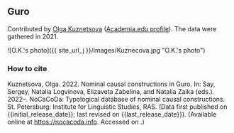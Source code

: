 ## Guro

Contributed by [Olga Kuznetsova](https://iling.spb.ru/people/kuznetsova_o.html) ([Academia.edu profile](https://iling-spb.academia.edu/OlgaKouznetsova)). The data were gathered in 2021.

![O.K.'s photo]({{ site_url_j }}/images/Kuznecova.jpg "O.K.'s photo")

### How to cite

Kuznetsova, Olga. 2022. Nominal causal constructions in Guro. In: Say, Sergey, Natalia Logvinova,
Elizaveta Zabelina, and Natalia Zaika (eds.). 2022–. NoCaCoDa: Typological database of nominal causal constructions.
St. Petersburg: Institute for Linguistic Studies, RAS. (Data first published on {{initial_release_date}};
last revised on {{last_release_date}}). (Available online at https://nocacoda.info. Accessed on <span class="today-span"></span>.)
